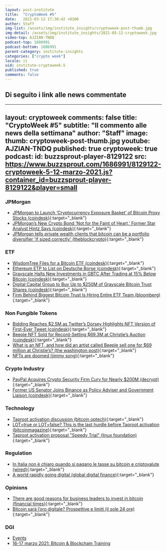 ```yaml
---
layout: post-institute
title:  "CryptoWeek #5"
date:   2021-03-12 17:30:42 +0100
author: Staff
img-list: /assets/img/institute_insights/cryptoweek-post-thumb.jpg
img-detail: /assets/img/institute_insights/2021-03-12-cryptoweek.jpg
video-top: AJZIAN-TNDQ
podcast-top: 1686991
podcast-bottom: 1686991
parent-category: institute-insights
categories: ["crypto week"]
locale: it
uid: institute-cryptoweek-5
published: true
comments: false
---
```

## Di seguito i link alle news commentate

---
layout: cryptoweek
comments: false
title: "CryptoWeek #5"
subtitle: "Il commento alle news della settimana" 
author: "Staff"
image:
    thumb: cryptoweek-post-thumb.jpg
youtube: AJZIAN-TNDQ
published: true
cryptoweek: true
podcast:
    id: buzzsprout-player-8129122
    src: https://www.buzzsprout.com/1686991/8129122-cryptoweek-5-12-marzo-2021.js?container_id=buzzsprout-player-8129122&player=small
---
### JPMorgan

- [JPMorgan to Launch ‘Cryptocurrency Exposure Basket’ of Bitcoin Proxy Stocks (coindesk)](https://www.coindesk.com/jpmorgan-to-launch-cryptocurrency-exposure-basket-of-bitcoin-proxy-stocks){:target="_blank"}
- [JPMorgan’s New Crypto Bond ‘Not for the Faint of Heart,’ Former Star Analyst Hintz Says (coindesk)](https://www.coindesk.com/jpmorgan-crypto-bond-brad-hintz){:target="_blank"}
- [JPMorgan tells private wealth clients that bitcoin can be a portfolio diversifier 'if sized correctly' (theblockcrypto)](https://www.theblockcrypto.com/post/97257/jp-morgan-bitcoin-deck-private-client){:target="_blank"}

### ETF

- [WisdomTree Files for a Bitcoin ETF (coindesk)](https://www.coindesk.com/wisdomtree-files-for-a-bitcoin-etf){:target="_blank"}
- [Ethereum ETP to List on Deutsche Borse (coindesk)](https://www.coindesk.com/ethereum-etp-to-list-on-deutsche-borse){:target="_blank"}
- [Grayscale Halts New Investments in GBTC After Trading at 15% Below Bitcoin (coindesk)](https://www.coindesk.com/grayscale-halts-new-investments-in-gbtc-after-trading-at-15-below-bitcoin){:target="_blank"}
- [Digital Capital Group to Buy Up to $250M of Grayscale Bitcoin Trust Shares (coindesk)](https://www.coindesk.com/digital-currency-group-to-put-up-to-250m-into-grayscales-bitcoin-trust){:target="_blank"}
- [Firm Behind Biggest Bitcoin Trust Is Hiring Entire ETF Team (bloomberg)](https://www.bloomberg.com/news/articles/2021-03-11/firm-behind-biggest-bitcoin-trust-is-hiring-an-entire-etf-team){:target="_blank"}

### Non Fungible Tokens

- [Bidding Reaches $2.5M as Twitter’s Dorsey Highlights NFT Version of First-Ever Tweet (coindesk)](https://www.coindesk.com/twitter-ceo-jack-dorsey-is-offering-to-sell-the-first-ever-tweet){:target="_blank"}
- [Beeple NFT Sold for Record-Setting $69.3M at Christie’s Auction (coindesk)](https://www.coindesk.com/beeple-nft-christies-auction){:target="_blank"}
- [What is an NFT, and how did an artist called Beeple sell one for $69 million at Christie’s? (the washington post)](https://www.washingtonpost.com/technology/2021/03/12/nft-beeple-christies-blockchain/){:target="_blank"}
- [NFTs are doomed (jimmy song)](https://jimmysong.substack.com/p/nfts-are-doomed-bitcoin-tech-talk){:target="_blank"}

### Crypto Industry

- [PayPal Acquires Crypto Security Firm Curv for Nearly $200M (decrypt)](https://decrypt.co/60505/paypal-buys-crypto-firm-curv-for-nearly-200-million){:target="_blank"}
- [Former US Senator Joins Binance as Policy Adviser and Government Liaison (coindesk)](https://www.coindesk.com/binance-hires-max-baucus){:target="_blank"}

### Technology 

- [Taproot activation discussion (bitcoin optech)](https://bitcoinops.org/en/newsletters/2021/03/10/){:target="_blank"}
- [LOT=true or LOT=false? This is the last hurdle before Taproot activation (bitcoinmagazine)](https://bitcoinmagazine.com/technical/lottrue-or-lotfalse-this-is-the-last-hurdle-before-taproot-activation){:target="_blank"}
- [Taproot activation proposal "Speedy Trial" (linux foundation)](https://lists.linuxfoundation.org/pipermail/bitcoin-dev/2021-March/018583.html){:target="_blank"}

### Regulation

- [In Italia non è chiaro quando si pagano le tasse su bitcoin e criptovalute (wired)](https://www.wired.it/economia/finanza/2021/03/10/bitcoin-criptovalute-tasse){:target="_blank"}
- [A world rapidly going digital (global digital finance)](https://www.gdf.io/wp-content/uploads/2021/01/GDF-Annual-Report-2020-v.2.pdf){:target="_blank"}

### Opinions

- [There are good reasons for business leaders to invest in bitcoin (financial times)](https://www.ft.com/content/11e2ac1d-90e9-4308-9cac-d55e9ff13498){:target="_blank"}
- [Bitcoin sarà l’oro digitale? Prospettive e limiti (il sole 24 ore)](https://www.ilsole24ore.com/art/bitcoin-sara-l-oro-digitale-prospettive-e-limiti-ADERWWOB){:target="_blank"}

### DGI

- [Events](https://dgi.io/events/)
- [16-17 marzo 2021: Bitcoin & Blockchain Training](https://dgi.io/workshop/)
